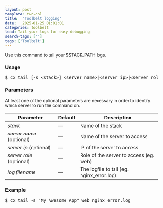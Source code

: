 ```yaml
---
layout: post
template: two-col
title:  "Toolbelt logging"
date:   2025-01-25 01:01:01
categories: toolbelt
lead: Tail your logs for easy debugging
search-tags: ['']
tags: ['Toolbelt']
---
```


Use this command to tail your $STACK_PATH logs.

<h3 id="usage">Usage</h3>

<pre class="prettyprint">
$ cx tail [-s &lt;stack&gt;] &lt;server name&gt;|&lt;server ip&gt;|&lt;server role&gt; &lt;log filename&gt;
</pre>

<h3 id="parameters">Parameters</h3>
At least one of the optional parameters are necessary in order to identify which server to run the command on.

<table class='table table-bordered table-striped table-small'>
    <thead>
        <tr>
            <th align="center">Parameter</th>
            <th align="center">Default</th>
            <th align="center">Description</th>
        </tr>
    </thead>
    <tbody>
        <tr>
            <td><i>stack</i></td>
            <td>&mdash;</td>
            <td>Name of the stack</td>
        </tr>
        <tr>
            <td><i>server name</i> (optional)</td>
            <td>&mdash;</td>
            <td>Name of the server to access</td>
        </tr>
        <tr>
            <td><i>server ip</i> (optional)</td>
            <td>&mdash;</td>
            <td>IP of the server to access</td>
        </tr>
        <tr>
            <td><i>server role</i> (optional)</td>
            <td>&mdash;</td>
            <td>Role of the server to access (eg. web)</td>
        </tr>
        <tr>
            <td><i>log filename</i></td>
            <td>&mdash;</td>
            <td>The logfile to tail (eg. nginx_error.log)</td>
        </tr>        
    </tbody>
</table>

<h3 id="examples">Example</h3>

<pre class="prettyprint">
$ cx tail -s "My Awesome App" web nginx_error.log
</pre>